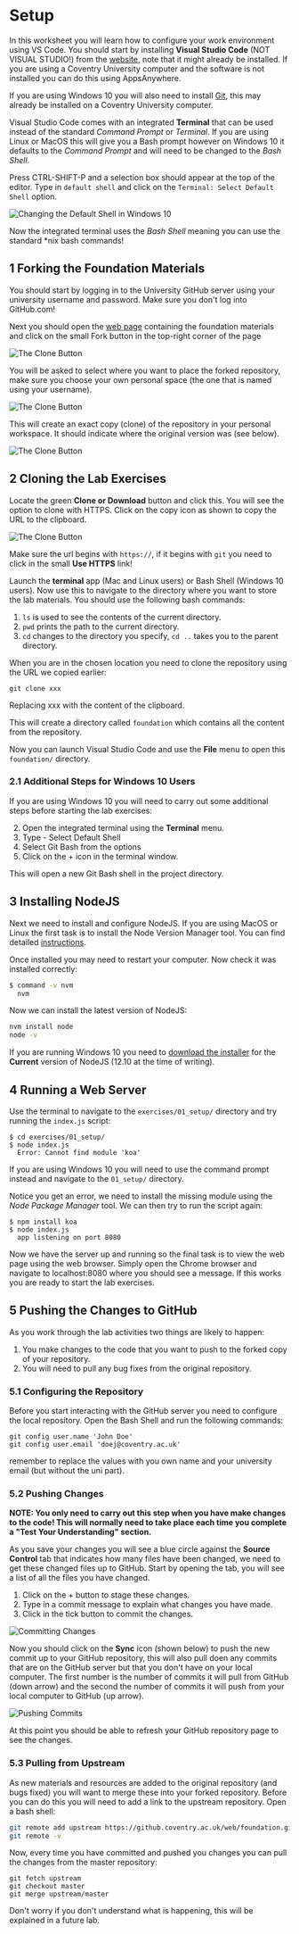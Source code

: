 
# Setup

In this worksheet you will learn how to configure your work environment using VS Code. You should start by installing **Visual Studio Code** (NOT VISUAL STUDIO!) from the [website](https://code.visualstudio.com), note that it might already be installed. If you are using a Coventry University computer and the software is not installed you can do this using AppsAnywhere.

If you are using Windows 10 you will also need to install [Git](https://git-scm.com/download/win), this may already be installed on a Coventry University computer.

Visual Studio Code comes with an integrated **Terminal** that can be used instead of the standard _Command Prompt_ or _Terminal_. If you are using Linux or MacOS this will give you a Bash prompt however on Windows 10 it defaults to the _Command Prompt_ and will need to be changed to the _Bash Shell_.

Press CTRL-SHIFT-P and a selection box should appear at the top of the editor. Type in `default shell` and click on the `Terminal: Select Default Shell` option.

![Changing the Default Shell in Windows 10](exercises/.images/windows_shell.png)

Now the integrated terminal uses the _Bash Shell_ meaning you can use the standard *nix bash commands!

## 1 Forking the Foundation Materials

You should start by logging in to the University GitHub server using your university username and password. Make sure you don't log into GitHub.com!

Next you should open the [web page](https://github.coventry.ac.uk/web/foundation) containing the foundation materials and click on the small Fork button in the top-right corner of the page

![The Clone Button](exercises/.images/fork01.png)

You will be asked to select where you want to place the forked repository, make sure you choose your own personal space (the one that is named using your username).

![The Clone Button](exercises/.images/fork02.png)

This will create an exact copy (clone) of the repository in your personal workspace. It should indicate where the original version was (see below).

![The Clone Button](exercises/.images/fork03.png)

## 2 Cloning the Lab Exercises

Locate the green **Clone or Download** button and click this. You will see the option to clone with HTTPS. Click on the copy icon as shown to copy the URL to the clipboard.

![The Clone Button](exercises/.images/clone01.png)

Make sure the url begins with `https://`, if it begins with `git` you need to click in the small **Use HTTPS** link!

Launch the **terminal** app (Mac and Linux users) or Bash Shell (Windows 10 users). Now use this to navigate to the directory where you want to store the lab materials. You should use the following bash commands:

1. `ls` is used to see the contents of the current directory.
2. `pwd` prints the path to the current directory.
3. `cd` changes to the directory you specify, `cd ..` takes you to the parent directory.

When you are in the chosen location you need to clone the repository using the URL we copied earlier:

```shell
git clone xxx
```

Replacing xxx with the content of the clipboard.

This will create a directory called `foundation` which contains all the content from the repository.

Now you can launch Visual Studio Code and use the **File** menu to open this `foundation/` directory.

### 2.1 Additional Steps for Windows 10 Users

If you are using Windows 10 you will need to carry out some additional steps before starting the lab exercises:

2. Open the integrated terminal using the **Terminal** menu.
3. Type - Select Default Shell
4. Select Git Bash from the options
5. Click on the + icon in the terminal window.

This will open a new Git Bash shell in the project directory.

## 3 Installing NodeJS

Next we need to install and configure NodeJS. If you are using MacOS or Linux the first task is to install the Node Version Manager tool. You can find detailed [instructions](https://nodesource.com/blog/installing-node-js-tutorial-using-nvm-on-mac-os-x-and-ubuntu/).

Once installed you may need to restart your computer. Now check it was installed correctly:

```bash
$ command -v nvm
  nvm
```

Now we can install the latest version of NodeJS:

```bash
nvm install node
node -v
```

If you are running Windows 10 you need to [download the installer](https://nodejs.org/en/) for the **Current** version of NodeJS (12.10 at the time of writing).

## 4 Running a Web Server

Use the terminal to navigate to the `exercises/01_setup/` directory and try running the `index.js` script:

```shell
$ cd exercises/01_setup/
$ node index.js
  Error: Cannot find module 'koa'
```

If you are using Windows 10 you will need to use the command prompt instead and navigate to the `01_setup/` directory.

Notice you get an error, we need to install the missing module using the _Node Package Manager_ tool. We can then try to run the script again:

```shell
$ npm install koa
$ node index.js
  app listening on port 8080
```

Now we have the server up and running so the final task is to view the web page using the web browser. Simply open the Chrome browser and navigate to localhost:8080 where you should see a message. If this works you are ready to start the lab exercises.

## 5 Pushing the Changes to GitHub

As you work through the lab activities two things are likely to happen:

1. You make changes to the code that you want to push to the forked copy of your repository.
2. You will need to pull any bug fixes from the original repository.

### 5.1 Configuring the Repository

Before you start interacting with the GitHub server you need to configure the local repository. Open the Bash Shell and run the following commands:

```shell
git config user.name 'John Doe'
git config user.email 'doej@coventry.ac.uk'
```

remember to replace the values with you own name and your university email (but without the uni part).

### 5.2 Pushing Changes

**NOTE: You only need to carry out this step when you have make changes to the code! This will normally need to take place each time you complete a "Test Your Understanding" section.**

As you save your changes you will see a blue circle against the **Source Control** tab that indicates how many files have been changed, we need to get these changed files up to GitHub. Start by opening the tab, you will see a list of all the files you have changed.

1. Click on the + button to stage these changes.
2. Type in a commit message to explain what changes you have made.
3. Click in the tick button to commit the changes.

![Committing Changes](exercises/.images/push01.png)

Now you should click on the **Sync** icon (shown below) to push the new commit up to your GitHub repository, this will also pull doen any commits that are on the GitHub server but that you don't have on your local computer. The first number is the number of commits it will pull from GitHub (down arrow) and the second the number of commits it will push from your local computer to GitHub (up arrow).

![Pushing Commits](exercises/.images/push-pull.png)

At this point you should be able to refresh your GitHub repository page to see the changes.

### 5.3 Pulling from Upstream

As new materials and resources are added to the original repository (and bugs fixed) you will want to merge these into your forked repository. Before you can do this you will need to add a link to the upstream repository. Open a bash shell:

```bash
git remote add upstream https://github.coventry.ac.uk/web/foundation.git
git remote -v
```

Now, every time you have committed and pushed you changes you can pull the changes from the master repository:

```shell
git fetch upstream
git checkout master
git merge upstream/master
```

Don't worry if you don't understand what is happening, this will be explained in a future lab.
